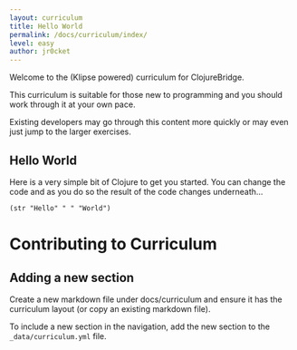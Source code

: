 ```yaml
---
layout: curriculum
title: Hello World 
permalink: /docs/curriculum/index/
level: easy
author: jr0cket
---
```


Welcome to the (Klipse powered) curriculum for ClojureBridge.

This curriculum is suitable for those new to programming and you should work through it at your own pace.

Existing developers may go through this content more quickly or may even just jump to the larger exercises.


## Hello World

Here is a very simple bit of Clojure to get you started.  You can change the code and as you do so the result of the code changes underneath...

~~~klipse
(str "Hello" " " "World")
~~~



# Contributing to Curriculum

## Adding a new section 

Create a new markdown file under docs/curriculum and ensure it has the curriculum layout (or copy an existing markdown file).

To include a new section in the navigation, add the new section to the `_data/curriculum.yml` file.
